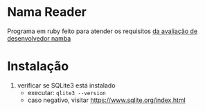# Nama Reader
Programa em ruby feito para atender os requisitos [da avaliação de desenvolvedor namba](https://github.com/9Nama/avaliacao_desenvolvedor)

# Instalação
1. verificar se SQLite3 está instalado
   - executar: `qlite3 --version`
   - caso negativo, visitar https://www.sqlite.org/index.html
